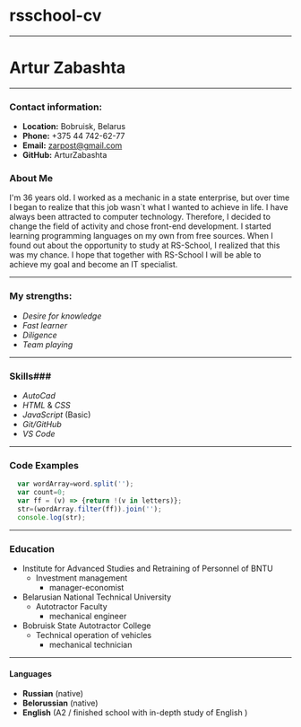 # rsschool-cv #
*** *** ***
# Artur Zabashta #
*** *** *** 

### Contact information: ###

+ __Location:__ Bobruisk, Belarus
+ __Phone:__ +375 44 742-62-77
+ __Email:__ zarpost@gmail.com
+ __GitHub:__ ArturZabashta

### About Me ###

I'm 36 years old. I worked as a mechanic in a state enterprise, 
but over time I began to realize that this job wasn`t what I wanted to achieve in life. 
I have always been attracted to computer technology. Therefore, 
I decided to change the field of activity and chose front-end development. 
I started learning programming languages on my own from free sources.
When I found out about the opportunity to study at RS-School, I realized that this was my chance.
I hope that together with RS-School I will be able to achieve my goal and become an IT specialist. 

*** *** ***

### My strengths: ###

+ _Desire for knowledge_
+ _Fast learner_
+ _Diligence_
+ _Team playing_

*** *** ***
  
### Skills###

+ _AutoCad_
+ _HTML_ & _CSS_
+ _JavaScript_ (Basic)
+ _Git/GitHub_
+ _VS Code_ 

*** *** ***

### Code Examples ###

```javascript
  var wordArray=word.split('');
  var count=0;   
  var ff = (v) => {return !(v in letters)};  
  str=(wordArray.filter(ff)).join('');   
  console.log(str);
```

*** *** ***

### Education ###

- Institute for Advanced Studies and Retraining of Personnel of BNTU 
  - Investment management 
    - manager-economist
- Belarusian National Technical University 
  - Autotractor Faculty 
    - mechanical engineer  
- Bobruisk State Autotractor College 
  - Technical operation of vehicles 
    - mechanical technician   

*** *** ***

#### Languages ####

+ __Russian__ (native)
+ __Belorussian__ (native)
+ __English__  (A2 / finished school with in-depth study of English )